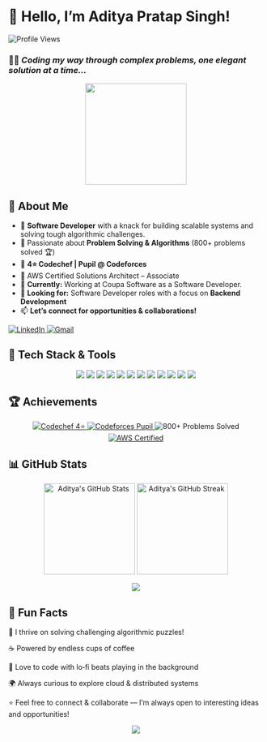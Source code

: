 # 👋 Hello, I’m **Aditya Pratap Singh**!
![Profile Views](https://komarev.com/ghpvc/?username=aditya2208&label=Profile%20views&color=0e75b6&style=flat)
### 🧑‍💻 *Coding my way through complex problems, one elegant solution at a time…*
<div align="center">
<img src="https://media.giphy.com/media/qgQUggAC3Pfv687qPC/giphy.gif" width="200px" />
</div>

## 🌟 About Me  
- 🎯 **Software Developer** with a knack for building scalable systems and solving tough algorithmic challenges. 
- 🧩 Passionate about **Problem Solving & Algorithms** (800+ problems solved 🏆)  
- 🏅 **4⭐ Codechef | Pupil @ Codeforces**  
- 📜 AWS Certified Solutions Architect – Associate  
- 🌱 **Currently:** Working at Coupa Software as a Software Developer.  
- 💼 **Looking for:** Software Developer roles with a focus on **Backend Development**
- 📫 **Let’s connect for opportunities & collaborations!**  

<p>
  <a href="https://www.linkedin.com/in/aditya2208/" target="_blank">
    <img alt="LinkedIn" src="https://img.shields.io/badge/LinkedIn-0A66C2?style=for-the-badge&logo=linkedin&logoColor=white" />
  </a>
  <a href="mailto:singhaps2208@gmail.com">
    <img alt="Gmail" src="https://img.shields.io/badge/Gmail-D14836?style=for-the-badge&logo=gmail&logoColor=white" />
  </a>
</p>

## 🚀 Tech Stack & Tools
<p align="center"> <img src="https://img.shields.io/badge/C%2B%2B-00599C?style=for-the-badge&logo=c%2B%2B&logoColor=white"/> <img src="https://img.shields.io/badge/Python-3776AB?style=for-the-badge&logo=python&logoColor=white"/> <img src="https://img.shields.io/badge/TypeScript-3178C6?style=for-the-badge&logo=typescript&logoColor=white"/> <img src="https://img.shields.io/badge/Node.js-339933?style=for-the-badge&logo=nodedotjs&logoColor=white"/> <img src="https://img.shields.io/badge/Express.js-000000?style=for-the-badge&logo=express&logoColor=white"/> <img src="https://img.shields.io/badge/React-61DAFB?style=for-the-badge&logo=react&logoColor=black"/> <img src="https://img.shields.io/badge/MongoDB-47A248?style=for-the-badge&logo=mongodb&logoColor=white"/> <img src="https://img.shields.io/badge/MySQL-4479A1?style=for-the-badge&logo=mysql&logoColor=white"/> <img src="https://img.shields.io/badge/AWS-232F3E?style=for-the-badge&logo=amazon-aws&logoColor=white"/> <img src="https://img.shields.io/badge/Docker-2496ED?style=for-the-badge&logo=docker&logoColor=white"/> <img src="https://img.shields.io/badge/Linux-FCC624?style=for-the-badge&logo=linux&logoColor=black"/> <img src="https://img.shields.io/badge/Jenkins-D24939?style=for-the-badge&logo=jenkins&logoColor=white"/> </p>


## 🏆 Achievements

<p align="center">
  <a href="https://www.codechef.com/users/aditya2208">
    <img src="https://img.shields.io/badge/Codechef-4%E2%AD%90-FFA116?style=for-the-badge&logo=codechef&logoColor=white" alt="Codechef 4⭐">
  </a>
  <a href="https://codeforces.com/profile/aditya2208">
    <img src="https://img.shields.io/badge/Codeforces-Pupil-1F8ACB?style=for-the-badge&logo=codeforces&logoColor=white" alt="Codeforces Pupil">
  </a>
  <img src="https://img.shields.io/badge/800%2B%20problems%20solved-282C34?style=for-the-badge&logo=leetcode&logoColor=white" alt="800+ Problems Solved">
  <a href="https://www.credly.com/badges/8ed698b9-162a-4fe6-a2b2-262a8cc5f97a/public_url">
    <img src="https://img.shields.io/badge/AWS-Certified%20Solutions%20Architect-232F3E?style=for-the-badge&logo=amazon-aws&logoColor=white" alt="AWS Certified">
  </a>
</p>

 

## 📊 GitHub Stats
<p align="center"> <img src="https://github-readme-stats.vercel.app/api?username=aditya2208&show_icons=true&theme=tokyonight" alt="Aditya's GitHub Stats" height="180px"/> <img src="https://github-readme-streak-stats.herokuapp.com/?user=aditya2208&theme=tokyonight" alt="Aditya's GitHub Streak" height="180px"/> </p> <p align="center"> <img src="https://github-profile-trophy.vercel.app/?username=aditya2208&theme=tokyonight&row=1&no-frame=true&margin-w=10" /> </p>


## 🌱 Fun Facts
🎯 I thrive on solving challenging algorithmic puzzles!

☕ Powered by endless cups of coffee

🎵 Love to code with lo‑fi beats playing in the background

🌍 Always curious to explore cloud & distributed systems

⭐️ Feel free to connect & collaborate — I’m always open to interesting ideas and opportunities!

<div align="center"> <img src="https://readme-typing-svg.herokuapp.com/?lines=Thanks+for+visiting!;Have+a+great+day!&center=true&color=00FFFF&size=24"> </div>
